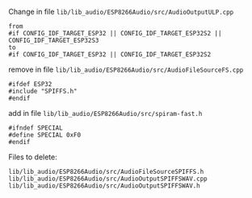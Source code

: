 Change in file `lib/lib_audio/ESP8266Audio/src/AudioOutputULP.cpp`
```
from
#if CONFIG_IDF_TARGET_ESP32 || CONFIG_IDF_TARGET_ESP32S2 || CONFIG_IDF_TARGET_ESP32S3
to
#if CONFIG_IDF_TARGET_ESP32 || CONFIG_IDF_TARGET_ESP32S2
```

remove in file `lib/lib_audio/ESP8266Audio/src/AudioFileSourceFS.cpp`
```
#ifdef ESP32
#include "SPIFFS.h"
#endif
```

add in file `lib/lib_audio/ESP8266Audio/src/spiram-fast.h`
```
#ifndef SPECIAL
#define SPECIAL 0xF0
#endif
```

Files to delete:
```
lib/lib_audio/ESP8266Audio/src/AudioFileSourceSPIFFS.h
lib/lib_audio/ESP8266Audio/src/AudioOutputSPIFFSWAV.cpp
lib/lib_audio/ESP8266Audio/src/AudioOutputSPIFFSWAV.h
```
